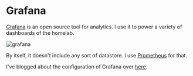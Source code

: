 # Grafana

[Grafana](https://grafana.com/) is an open source tool for analytics. I use it to power a variety of dashboards of the homelab.

![grafana](https://user-images.githubusercontent.com/934497/44185068-2a718000-a0e0-11e8-8201-b33aabf922e0.png)

By itself, it doesn't include any sort of datastore. I use [Prometheus](../prometheus/) for that.

I've blogged about the configuration of Grafana over [here](https://brooks.sh/2018/06/03/monitoring-your-home-lab-with-grafana-in-docker/).
